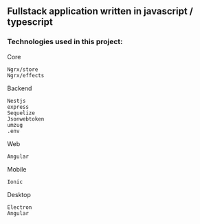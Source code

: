 ## Fullstack application written in javascript / typescript 

### Technologies used in this project:

Core

```
Ngrx/store
Ngrx/effects
```

Backend

```
Nestjs
express
Sequelize
Jsonwebtoken
umzug
.env
```

Web

```
Angular
```

Mobile

```
Ionic
```

Desktop

```
Electron 
Angular
```
